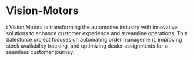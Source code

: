 # Vision-Motors
t Vision Motors is transforming the automotive industry with innovative solutions to enhance customer experience and streamline operations. This Salesforce project focuses on automating order management, improving stock availability tracking, and optimizing dealer assignments for a seamless customer journey.
